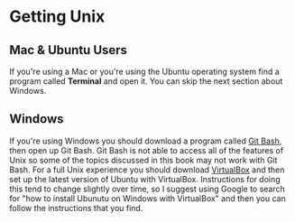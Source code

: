# Getting Unix

## Mac & Ubuntu Users

If you're using a Mac or you're using the Ubuntu operating system find a
program called **Terminal** and open it. You can skip the next section about
Windows.

## Windows

If you're using Windows you should
download a program called [Git Bash](https://git-scm.com/downloads),
then open up Git Bash. Git Bash is not able to access all of the features of
Unix so some of the topics discussed in this book may not work with Git Bash.
For a full Unix experience you should download 
[VirtualBox](https://www.virtualbox.org/) and then set up the latest version of
Ubuntu with VirtualBox. Instructions for doing this tend to change slightly
over time, so I suggest using Google to search for "how to install Ubunutu on
Windows with VirtualBox" and then you can follow the instructions that you find.
